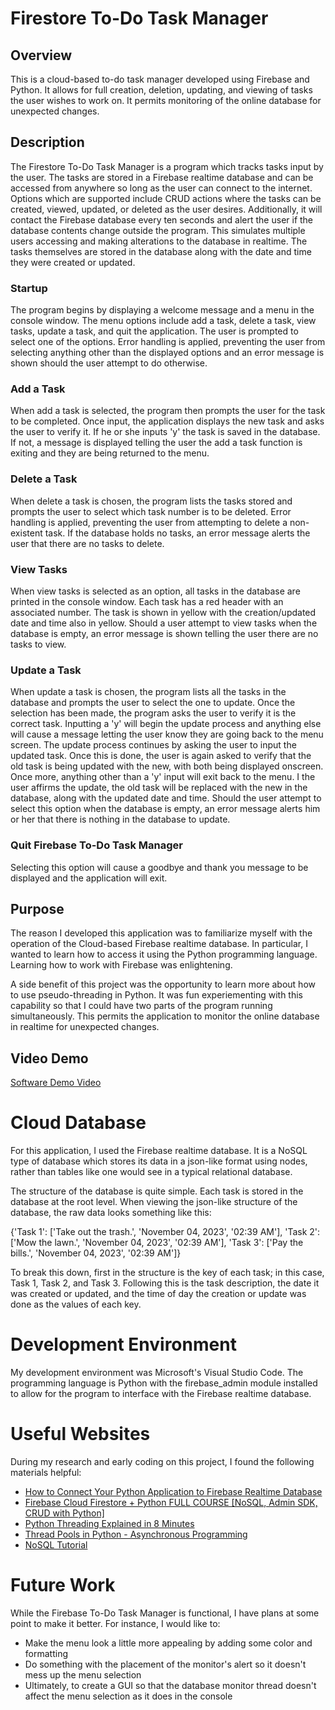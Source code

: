 # Firestore To-Do Task Manager
## Overview
This is a cloud-based to-do task manager developed using Firebase and Python. It allows for full creation, deletion, updating, and viewing of tasks the user wishes to work on. It permits monitoring of the online database for unexpected changes.

## Description
The Firestore To-Do Task Manager is a program which tracks tasks input by the user. The tasks are stored in a Firebase realtime database and can be accessed from anywhere so long as the user can connect to the internet. Options which are supported include CRUD actions where the tasks can be created, viewed, updated, or deleted as the user desires. Additionally, it will contact the Firebase database every ten seconds and alert the user if the database contents change outside the program. This simulates multiple users accessing and making alterations to the database in realtime. The tasks themselves are stored in the database along with the date and time they were created or updated.

### Startup
The program begins by displaying a welcome message and a menu in the console window. The menu options include add a task, delete a task, view tasks, update a task, and quit the application. The user is prompted to select one of the options. Error handling is applied, preventing the user from selecting anything other than the displayed options and an error message is shown should the user attempt to do otherwise.

### Add a Task
When add a task is selected, the program then prompts the user for the task to be completed. Once input, the application displays the new task and asks the user to verify it. If he or she inputs 'y' the task is saved in the database. If not, a message is displayed telling the user the add a task function is exiting and they are being returned to the menu.

### Delete a Task
When delete a task is chosen, the program lists the tasks stored and prompts the user to select which task number is to be deleted. Error handling is applied, preventing the user from attempting to delete a non-existent task. If the database holds no tasks, an error message alerts the user that there are no tasks to delete.

### View Tasks
When view tasks is selected as an option, all tasks in the database are printed in the console window. Each task has a red header with an associated number. The task is shown in yellow with the creation/updated date and time also in yellow.
Should a user attempt to view tasks when the database is empty, an error message is shown telling the user there are no tasks to view.

### Update a Task
When update a task is chosen, the program lists all the tasks in the database and prompts the user to select the one to update. Once the selection has been made, the program asks the user to verify it is the correct task. Inputting a 'y' will begin the update process and anything else will cause a message letting the user know they are going back to the menu screen. The update process continues by asking the user to input the updated task. Once this is done, the user is again asked to verify that the old task is being updated with the new, with both being displayed onscreen. Once more, anything other than a 'y' input will exit back to the menu. I the user affirms the update, the old task will be replaced with the new in the database, along with the updated date and time. Should the user attempt to select this option when the database is empty, an error message alerts him or her that there is nothing in the database to update.

### Quit Firebase To-Do Task Manager
Selecting this option will cause a goodbye and thank you message to be displayed and the application will exit.

## Purpose
The reason I developed this application was to familiarize myself with the operation of the Cloud-based Firebase realtime database. In particular, I wanted to learn how to access it using the Python programming language. Learning how to work with Firebase was enlightening. 

A side benefit of this project was the opportunity to learn more about how to use pseudo-threading in Python. It was fun experiementing with this capability so that I could have two parts of the program running simultaneously. This permits the application to monitor the online database in realtime for unexpected changes.

## Video Demo

[Software Demo Video](http://youtube.link.goes.here)

# Cloud Database
For this application, I used the Firebase realtime database. It is a NoSQL type of database which stores its data in a json-like format using nodes, rather than tables like one would see in a typical relational database.

The structure of the database is quite simple. Each task is stored in the database at the root level. When viewing the json-like structure of the database, the raw data looks something like this:

{'Task 1': ['Take out the trash.', 'November 04, 2023', '02:39 AM'], 'Task 2': ['Mow the lawn.', 'November 04, 2023', '02:39 AM'], 'Task 3': ['Pay the bills.', 'November 04, 2023', '02:39 AM']}

To break this down, first in the structure is the key of each task; in this case, Task 1, Task 2, and Task 3. Following this is the task description, the date it was created or updated, and the time of day the creation or update was done as the values of each key.

# Development Environment
My development environment was Microsoft's Visual Studio Code. The programming language is Python with the firebase_admin module installed to allow for the program to interface with the Firebase realtime database.

# Useful Websites
During my research and early coding on this project, I found the following materials helpful:

- [How to Connect Your Python Application to Firebase Realtime Database](https://www.youtube.com/watch?v=BnrkTpgH5Vc&t=5s)
- [Firebase Cloud Firestore + Python FULL COURSE [NoSQL, Admin SDK, CRUD with Python]](https://www.youtube.com/watch?v=N0j6Fe2vAK4)
- [Python Threading Explained in 8 Minutes](https://www.youtube.com/watch?v=A_Z1lgZLSNc)
- [Thread Pools in Python - Asynchronous Programming](https://www.youtube.com/watch?v=2Koubj0fF9U)
- [NoSQL Tutorial](https://www.guru99.com/nosql-tutorial.html)

# Future Work
While the Firebase To-Do Task Manager is functional, I have plans at some point to make it better. For instance, I would like to: 

- Make the menu look a little more appealing by adding some color and formatting
- Do something with the placement of the monitor's alert so it doesn't mess up the menu selection
- Ultimately, to create a GUI so that the database monitor thread doesn't affect the menu selection as it does in the console
